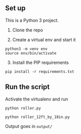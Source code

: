 ## Set up
This is a Python 3 project.

1. Clone the repo

2. Create a virtual env and start it

```
python3 -m venv env
source env/bin/activate
```

3. Install the PIP requirements

```
pip install -r requirements.txt
```

## Run the script
Activate the virtualenv and run

```
python roller.py

python roller_12ft_by_18in.py
```

Output goes in `output/`

